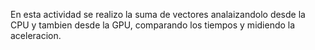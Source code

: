 En esta actividad se realizo la suma de vectores analaizandolo desde la CPU y tambien desde la GPU, comparando los tiempos y midiendo la aceleracion.

